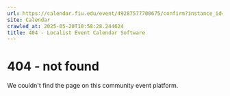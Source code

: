 ```yaml
---
url: https://calendar.fiu.edu/event/49287577700675/confirm?instance_id=49287577701700&return=https%3A%2F%2Fcalendar.fiu.edu%2Fmarc
site: Calendar
crawled_at: 2025-05-20T10:58:28.244624
title: 404 - Localist Event Calendar Software
---
```


# 404 - not found
We couldn't find the page on this community event platform.
